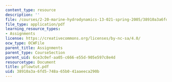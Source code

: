 ```yaml
---
content_type: resource
description: ''
file: /courses/2-20-marine-hydrodynamics-13-021-spring-2005/38910a3a6fd5748a65b041aaeeca290b_pflowtut.pdf
file_type: application/pdf
learning_resource_types:
- Assignments
license: https://creativecommons.org/licenses/by-nc-sa/4.0/
ocw_type: OCWFile
parent_title: Assignments
parent_type: CourseSection
parent_uid: 6ce3c0ef-aa05-c666-e55d-905e597c8e4d
resourcetype: Document
title: pflowtut.pdf
uid: 38910a3a-6fd5-748a-65b0-41aaeeca290b
---
```

